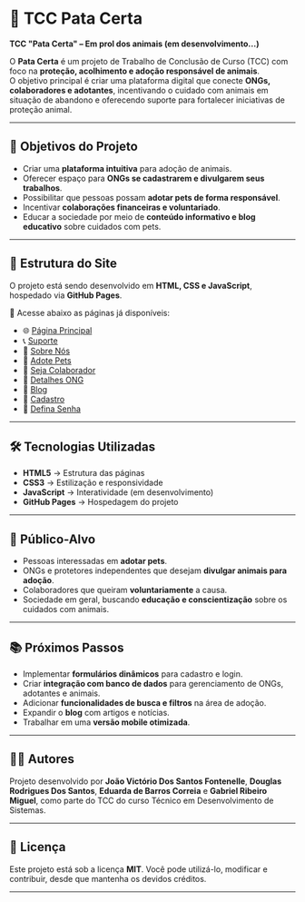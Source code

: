 # 🐾 TCC Pata Certa  

**TCC "Pata Certa" – Em prol dos animais (em desenvolvimento...)**

O **Pata Certa** é um projeto de Trabalho de Conclusão de Curso (TCC) com foco na **proteção, acolhimento e adoção responsável de animais**.  
O objetivo principal é criar uma plataforma digital que conecte **ONGs, colaboradores e adotantes**, incentivando o cuidado com animais em situação de abandono e oferecendo suporte para fortalecer iniciativas de proteção animal.  

---

## 🚀 Objetivos do Projeto  

- Criar uma **plataforma intuitiva** para adoção de animais.  
- Oferecer espaço para **ONGs se cadastrarem e divulgarem seus trabalhos**.  
- Possibilitar que pessoas possam **adotar pets de forma responsável**.  
- Incentivar **colaborações financeiras e voluntariado**.  
- Educar a sociedade por meio de **conteúdo informativo e blog educativo** sobre cuidados com pets.  

---

## 📑 Estrutura do Site  

O projeto está sendo desenvolvido em **HTML, CSS e JavaScript**, hospedado via **GitHub Pages**.  

🔗 Acesse abaixo as páginas já disponíveis:  

- 🌐 [Página Principal](https://joaoofontenelle.github.io/TCCPataCerta/index.html)  
- 📞 [Suporte](https://joaoofontenelle.github.io/TCCPataCerta/suporte.html)  
- 👥 [Sobre Nós](https://joaoofontenelle.github.io/TCCPataCerta/sobrenos.html)  
- 🐶 [Adote Pets](https://joaoofontenelle.github.io/TCCPataCerta/adotepets.html)  
- 🤝 [Seja Colaborador](https://joaoofontenelle.github.io/TCCPataCerta/sejacolaborador.html)  
- 🏢 [Detalhes ONG](https://joaoofontenelle.github.io/TCCPataCerta/detalhesong.html)  
- 📰 [Blog](https://joaoofontenelle.github.io/TCCPataCerta/blog.html)  
- 📝 [Cadastro](https://joaoofontenelle.github.io/TCCPataCerta/cadastro.html)  
- 🔑 [Defina Senha](https://joaoofontenelle.github.io/TCCPataCerta/definasenha.html)  

---

## 🛠️ Tecnologias Utilizadas  

- **HTML5** → Estrutura das páginas  
- **CSS3** → Estilização e responsividade  
- **JavaScript** → Interatividade (em desenvolvimento)  
- **GitHub Pages** → Hospedagem do projeto  

---

## 📌 Público-Alvo  

- Pessoas interessadas em **adotar pets**.  
- ONGs e protetores independentes que desejam **divulgar animais para adoção**.  
- Colaboradores que queiram **voluntariamente** a causa.  
- Sociedade em geral, buscando **educação e conscientização** sobre os cuidados com animais.  

---

## 📚 Próximos Passos  

- Implementar **formulários dinâmicos** para cadastro e login.  
- Criar **integração com banco de dados** para gerenciamento de ONGs, adotantes e animais.  
- Adicionar **funcionalidades de busca e filtros** na área de adoção.  
- Expandir o **blog** com artigos e notícias.  
- Trabalhar em uma **versão mobile otimizada**.  

---

## 👨‍💻 Autores  

Projeto desenvolvido por **João Victório Dos Santos Fontenelle**, **Douglas Rodrigues Dos Santos**, **Eduarda de Barros Correia** e **Gabriel Ribeiro Miguel**, como parte do TCC do curso Técnico em Desenvolvimento de Sistemas.  

---

## 📜 Licença  

Este projeto está sob a licença **MIT**. Você pode utilizá-lo, modificar e contribuir, desde que mantenha os devidos créditos.  

---
